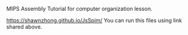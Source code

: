 MIPS Assembly Tutorial for computer organization lesson.



https://shawnzhong.github.io/JsSpim/
You can run this files using link shared above.
